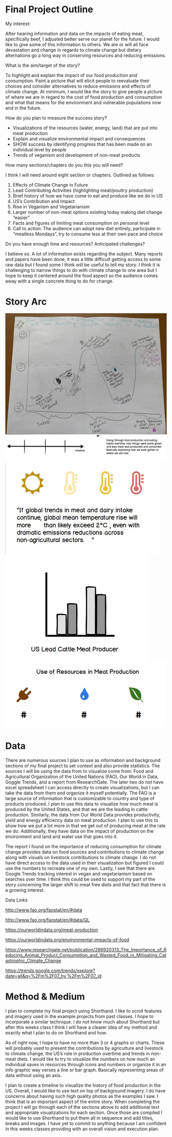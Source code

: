 # Final Project Outline

My interest:

After hearing information and data on the impacts of eating meat, specifically beef, I adjusted better serve our planet for the future. I would like to give some of this information to others. We are or will all face devastation and change in regards to climate change but dietary alternations go a long way in conserving resources and reducing emissions. 

What is the aim/target of the story? 

To highlight and explain the impact of our food production and consumption. Paint a picture that will elicit people to reevaluate their choices and consider alternatives to reduce emissions and effects of climate change. At minimum, I would like the story to give people a picture of where we are in regard to the cost of food production and consumption and what that means for the environment and vulnerable populations now and in the future. 

How do you plan to measure the success story?
- Visualizations of the resources (water, energy, land) that are put into meat production
- Explain and visualize environmental impact and consequences
- SHOW success by identifying progress that has been made on an individual level by people 
- Trends of veganism and development of non-meat products

How many sections/chapters do you this you will need?

I think I will need around eight section or chapters. Outlined as follows:
1.	Effects of Climate Change in Future
2.	Lead Contributing Activities (highlighting meat/poultry production)
3.	Brief history of how we have come to eat and produce like we do in US
4.	US’s Contribution and Impact
5.	Rise in Veganism and Vegetarianism 
6.	Larger number of non-meat options existing today making diet change “easier”
7.	Facts and figures of limiting meat consumption on personal level
8.	Call to action: The audience can adopt new diet entirely, participate in “meatless Mondays”, try to consume less at their own pace and choice

Do you have enough time and resources? Anticipated challenges?

I believe so. A lot of information exists regarding the subject. Many reports and papers have been done, it was a little difficult getting access to some raw data but I found some I think will be useful to tell my story. I think it is challenging to narrow things to do with climate change to one area but I hope to keep it centered around the food aspect so the audience comes away with a single concrete thing to do for change. 

# Story Arc

![](storyarc.JPG)
![](timeline.JPG)
![](temp.JPG)
![](skecthgraph.JPG)
![](resources.JPG)

# Data

There are numerous sources I plan to use as information and background sections of my final project to set context and also provide statistics. The sources I will be using the data from to visualize come from: Food and Agricultural Organization of the United Nations (FAO), Our World in Data, Goggle Trends, and a report from ResearchGate. The later two do not have excel spreadsheet I can access directly to create visualizations, but I can take the data from them and organize it myself potentially. 
The FAO is a large source of information that is customizable to country and type of products produced. I plan to use this data to visualize how much meat is produced by the United States, and that we are the leading in cattle production. Similarly, the data from Our World Data provides productivity, yield and energy efficiency data on meat production. I plan to use this to show how we put a lot more in that we get out of producing meat at the rate we do. Additionally, they have data on the impact of production on the environment and land and water use that goes into it. 

The report I found on the importance of reducing consumption for climate change provides data on food sources and contributions to climate change along with visuals on livestock contributions to climate change.  I do not have direct access to the data used in their visualization but figured I could use the numbers to recreate one of my own. Lastly, I see that there are Google Trends tracking interest in vegan and vegetarianism based on searches over time. I think this could be used to support my part of the story concerning the larger shift to meat free diets and that fact that there is a growing interest. 

Data Links

http://www.fao.org/faostat/en/#data   

http://www.fao.org/faostat/en/#data/QL 

https://ourworldindata.org/meat-production

https://ourworldindata.org/environmental-impacts-of-food

https://www.researchgate.net/publication/286920313_The_Importance_of_Reducing_Animal_Product_Consumption_and_Wasted_Food_in_Mitigating_Catastrophic_Climate_Change

https://trends.google.com/trends/explore?date=all&q=%2Fm%2F07_hy,%2Fm%2F07_jd


# Method & Medium 

I plan to complete my final project using Shorthand. I like to scroll features and imagery used in the example projects from past classes. I hope to incorporate a similar technique. I do not know much about Shorthand but after this weeks class I think I will have a clearer idea of my method and exactly what I plan to do on Shorthand and how. 

As of right now, I hope to have no more than 3 or 4 graphs or charts. These will probably used to present the contributions by agriculture and livestock to climate change, the US’s role in production overtime and trends in non-meat diets. I would like to try to visualize the numbers on how much an individual saves in resources through icons and numbers or organize it in an info graphic way verses a line or bar graph. Basically representing areas of data without using an axis. 

I plan to create a timeline to visualize the history of food production in the US. Overall, I would like to use text on top of background imagery. I do have concerns about having such high quality photos as the examples I saw. I think that is an important aspect of the entire story. When completing the project I will go through each of the sections above to add additional text and appropriate visualizations for each section. Once those are compiled I would like to use Shorthand to put them all in sequence and add titles, breaks and images. I have yet to commit to anything because I am confident in this weeks classes providing with an overall vision and execution plan. 

